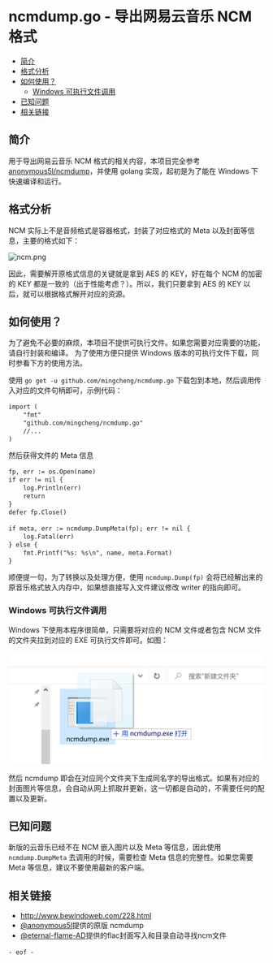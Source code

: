 # ncmdump.go - 导出网易云音乐 NCM 格式

<!-- TOC depthFrom:2 -->

- [简介](#简介)
- [格式分析](#格式分析)
- [如何使用？](#如何使用)
    - [Windows 可执行文件调用](#windows-可执行文件调用)
- [已知问题](#已知问题)
- [相关链接](#相关链接)

<!-- /TOC -->

## 简介

用于导出网易云音乐 NCM 格式的相关内容，本项目完全参考 [anonymous5l/ncmdump](https://github.com/anonymous5l/ncmdump)，并使用 golang 实现，起初是为了能在 Windows 下快速编译和运行。

## 格式分析

NCM 实际上不是音频格式是容器格式，封装了对应格式的 Meta 以及封面等信息，主要的格式如下：

![ncm.png](./asserts/ncm.png)

因此，需要解开原格式信息的关键就是拿到 AES 的 KEY，好在每个 NCM 的加密的 KEY 都是一致的（出于性能考虑？）。所以，我们只要拿到 AES 的 KEY 以后，就可以根据格式解开对应的资源。


## 如何使用？

<delete>为了避免不必要的麻烦，本项目不提供可执行文件。如果您需要对应需要的功能，请自行封装和编译。</delete> 为了使用方便只提供 Windows 版本的可执行文件下载，同时参看下方的使用方法。

使用 `go get -u github.com/mingcheng/ncmdump.go` 下载包到本地，然后调用传入对应的文件句柄即可，示例代码：

```golang
import (
	"fmt"
	"github.com/mingcheng/ncmdump.go"
    //...
)
```

然后获得文件的 Meta 信息

```golang
fp, err := os.Open(name)
if err != nil {
    log.Println(err)
    return
}
defer fp.Close()

if meta, err := ncmdump.DumpMeta(fp); err != nil {
    log.Fatal(err)
} else {
    fmt.Printf("%s: %s\n", name, meta.Format)
}
```

顺便提一句，为了转换以及处理方便，使用 `ncmdump.Dump(fp)` 会将已经解出来的原音乐格式放入内存中，如果想直接写入文件建议修改 writer 的指向即可。

### Windows 可执行文件调用

Windows 下使用本程序很简单，只需要将对应的 NCM 文件或者包含 NCM 文件的文件夹拉到对应的 EXE 可执行文件即可。如图：

![open.png](./asserts/open.png)

然后 ncmdump 即会在对应同个文件夹下生成同名字的导出格式。如果有对应的封面图片等信息，会自动从网上抓取并更新，这一切都是自动的，不需要任何的配置以及更新。


## 已知问题

新版的云音乐已经不在 NCM 嵌入图片以及 Meta 等信息，因此使用 `ncmdump.DumpMeta` 去调用的时候，需要检查 Meta 信息的完整性。如果您需要 Meta 等信息，建议不要使用最新的客户端。

## 相关链接

- http://www.bewindoweb.com/228.html
- [@anonymous5l](https://github.com/anonymous5l)提供的原版 ncmdump
- [@eternal-flame-AD](https://github.com/eternal-flame-AD)提供的flac封面写入和目录自动寻找ncm文件

`- eof -`
